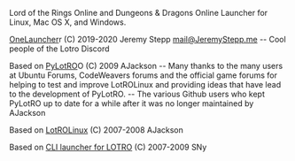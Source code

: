 Lord of the Rings Online and Dungeons & Dragons Online
Launcher for Linux, Mac OS X, and Windows.

[OneLauncher](https://github.com/JeremyStepp/OneLauncher)r
(C) 2019-2020 Jeremy Stepp <mail@JeremyStepp.me>
    -- Cool people of the Lotro Discord

Based on [PyLotRO](https://github.com/nwestfal/pylotro)O
(C) 2009 AJackson
    -- Many thanks to the many users at Ubuntu Forums,
      CodeWeavers forums and the official game forums
      for helping to test and improve LotROLinux and
      providing ideas that have lead to the development
      of PyLotRO.
    -- The various Github users who kept PyLotRO up
       to date for a while after it was no longer
       maintained by AJackson

Based on [LotROLinux](https://web.archive.org/web/20120424132519/http://www.lotrolinux.com/)
(C) 2007-2008 AJackson

Based on [CLI launcher for
LOTRO](https://sny.name/LOTRO/) (C) 2007-2009 SNy
